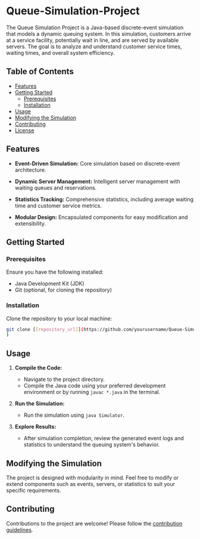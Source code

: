 # Queue-Simulation-Project
The Queue Simulation Project is a Java-based discrete-event simulation that models a dynamic queuing system. In this simulation, customers arrive at a service facility, potentially wait in line, and are served by available servers. The goal is to analyze and understand customer service times, waiting times, and overall system efficiency.

## Table of Contents
- [Features](#features)
- [Getting Started](#getting-started)
  - [Prerequisites](#prerequisites)
  - [Installation](#installation)
- [Usage](#usage)
- [Modifying the Simulation](#modifying-the-simulation)
- [Contributing](#contributing)
- [License](#license)

## Features

- **Event-Driven Simulation:** Core simulation based on discrete-event architecture.
  
- **Dynamic Server Management:** Intelligent server management with waiting queues and reservations.

- **Statistics Tracking:** Comprehensive statistics, including average waiting time and customer service metrics.

- **Modular Design:** Encapsulated components for easy modification and extensibility.

## Getting Started

### Prerequisites

Ensure you have the following installed:

- Java Development Kit (JDK)
- Git (optional, for cloning the repository)

### Installation

Clone the repository to your local machine:

```bash
git clone [[repository_url]](https://github.com/yourusername/Queue-Simulation-Project.git
)
```

## Usage

1. **Compile the Code:**
   - Navigate to the project directory.
   - Compile the Java code using your preferred development environment or by running `javac *.java` in the terminal.

2. **Run the Simulation:**
   - Run the simulation using `java Simulator`.

3. **Explore Results:**
   - After simulation completion, review the generated event logs and statistics to understand the queuing system's behavior.

## Modifying the Simulation

The project is designed with modularity in mind. Feel free to modify or extend components such as events, servers, or statistics to suit your specific requirements.

## Contributing

Contributions to the project are welcome! Please follow the [contribution guidelines](CONTRIBUTING.md).
